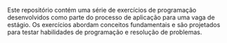 Este repositório contém uma série de exercícios de programação desenvolvidos como parte do processo de aplicação para uma vaga de estágio. Os exercícios abordam conceitos fundamentais e são projetados para testar habilidades de programação e resolução de problemas.
